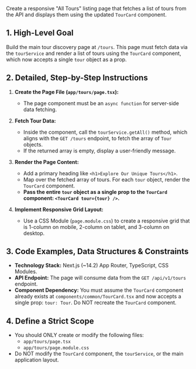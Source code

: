 Create a responsive "All Tours" listing page that fetches a list of tours from the API and displays them using the updated `TourCard` component.

## 1. High-Level Goal

Build the main tour discovery page at `/tours`. This page must fetch data via the `tourService` and render a list of tours using the `TourCard` component, which now accepts a single `tour` object as a prop.

## 2. Detailed, Step-by-Step Instructions

1.  **Create the Page File (`app/tours/page.tsx`):**
    * The page component must be an `async function` for server-side data fetching.

2.  **Fetch Tour Data:**
    * Inside the component, call the `tourService.getAll()` method, which aligns with the `GET /tours` endpoint, to fetch the array of `Tour` objects.
    * If the returned array is empty, display a user-friendly message.

3.  **Render the Page Content:**
    * Add a primary heading like `<h1>Explore Our Unique Tours</h1>`.
    * Map over the fetched array of tours. For each `tour` object, render the `TourCard` component.
    * **Pass the entire `tour` object as a single prop to the `TourCard` component: `<TourCard tour={tour} />`.**

4.  **Implement Responsive Grid Layout:**
    * Use a CSS Module (`page.module.css`) to create a responsive grid that is 1-column on mobile, 2-column on tablet, and 3-column on desktop. 

## 3. Code Examples, Data Structures & Constraints

* **Technology Stack:** Next.js (~14.2) App Router, TypeScript, CSS Modules.
* **API Endpoint:** The page will consume data from the `GET /api/v1/tours` endpoint.
* **Component Dependency:** You must assume the `TourCard` component already exists at `components/common/TourCard.tsx` and now accepts a single prop: `tour: Tour`. Do NOT recreate the `TourCard` component.

## 4. Define a Strict Scope

* You should ONLY create or modify the following files:
    * `app/tours/page.tsx`
    * `app/tours/page.module.css`
* Do NOT modify the `TourCard` component, the `tourService`, or the main application layout.